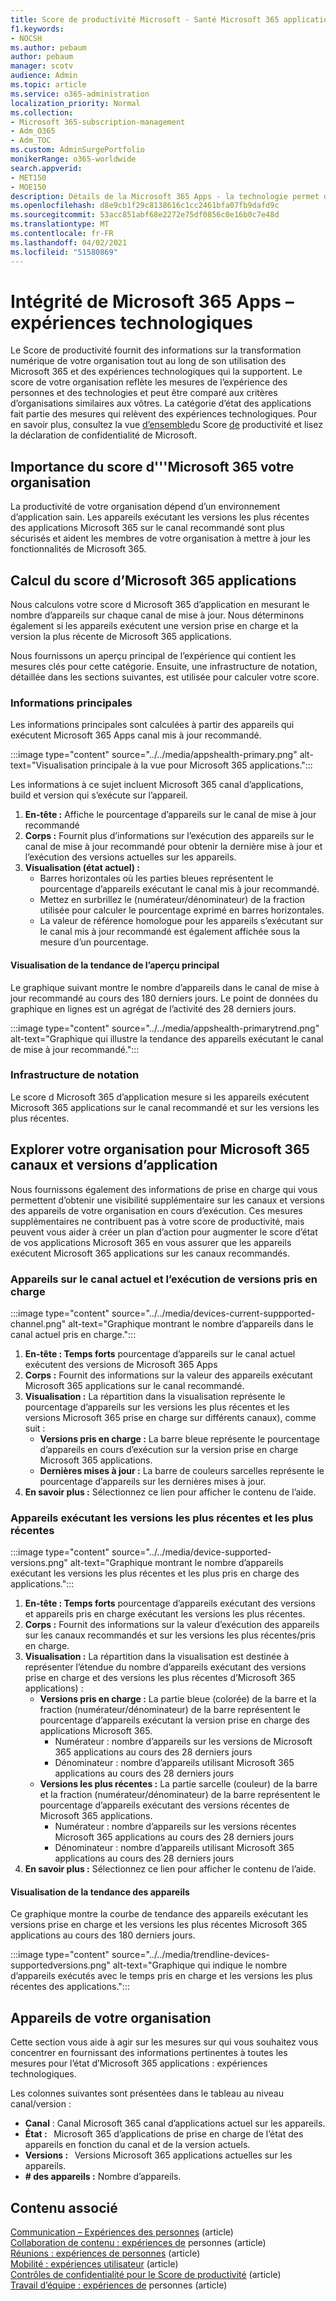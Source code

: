 ```yaml
---
title: Score de productivité Microsoft - Santé Microsoft 365 applications
f1.keywords:
- NOCSH
ms.author: pebaum
author: pebaum
manager: scotv
audience: Admin
ms.topic: article
ms.service: o365-administration
localization_priority: Normal
ms.collection:
- Microsoft 365-subscription-management
- Adm_O365
- Adm_TOC
ms.custom: AdminSurgePortfolio
monikerRange: o365-worldwide
search.appverid:
- MET150
- MOE150
description: Détails de la Microsoft 365 Apps - la technologie permet d’obtenir un score de productivité.
ms.openlocfilehash: d8e9cb1f29c8138616c1cc2461bfa07fb9dafd9c
ms.sourcegitcommit: 53acc851abf68e2272e75df0856c0e16b0c7e48d
ms.translationtype: MT
ms.contentlocale: fr-FR
ms.lasthandoff: 04/02/2021
ms.locfileid: "51580869"
---
```

# <a name="microsoft-365-apps-health--technology-experiences"></a>Intégrité de Microsoft 365 Apps – expériences technologiques

Le Score de productivité fournit des informations sur la transformation numérique de votre organisation tout au long de son utilisation des Microsoft 365 et des expériences technologiques qui la supportent. Le score de votre organisation reflète les mesures de l’expérience des personnes et des technologies et peut être comparé aux critères d’organisations similaires aux vôtres. La catégorie d’état des applications fait partie des mesures qui relèvent des expériences technologiques. Pour en savoir plus, consultez la vue [d’ensemble](https://privacy.microsoft.com/privacystatement)du Score [de](productivity-score.md) productivité et lisez la déclaration de confidentialité de Microsoft.

## <a name="why-your-organization39s-microsoft-365-apps-health-score-matters"></a>Importance du score d'&#39;'Microsoft 365 votre organisation

La productivité de votre organisation dépend d’un environnement d’application sain. Les appareils exécutant les versions les plus récentes des applications Microsoft 365 sur le canal recommandé sont plus sécurisés et aident les membres de votre organisation à mettre à jour les fonctionnalités de Microsoft 365.

## <a name="how-we-calculate-the-microsoft-365-apps-health-score"></a>Calcul du score d’Microsoft 365 applications

Nous calculons votre score d Microsoft 365 d’application en mesurant le nombre d’appareils sur chaque canal de mise à jour. Nous déterminons également si les appareils exécutent une version prise en charge et la version la plus récente de Microsoft 365 applications.

Nous fournissons un aperçu principal de l’expérience qui contient les mesures clés pour cette catégorie. Ensuite, une infrastructure de notation, détaillée dans les sections suivantes, est utilisée pour calculer votre score.

### <a name="primary-insight"></a>Informations principales

Les informations principales sont calculées à partir des appareils qui exécutent Microsoft 365 Apps canal mis à jour recommandé.

:::image type="content" source="../../media/appshealth-primary.png" alt-text="Visualisation principale à la vue pour Microsoft 365 applications.":::

Les informations à ce sujet incluent Microsoft 365 canal d’applications, build et version qui s’exécute sur l’appareil.

1. **En-tête :**  Affiche le pourcentage d’appareils sur le canal de mise à jour recommandé
1. **Corps :**  Fournit plus d’informations sur l’exécution des appareils sur le canal de mise à jour recommandé pour obtenir la dernière mise à jour et l’exécution des versions actuelles sur les appareils.
1. **Visualisation (état actuel) :**
    - Barres horizontales où les parties bleues représentent le pourcentage d’appareils exécutant le canal mis à jour recommandé.
    - Mettez en surbrillez le (numérateur/dénominateur) de la fraction utilisée pour calculer le pourcentage exprimé en barres horizontales.
    - La valeur de référence homologue pour les appareils s’exécutant sur le canal mis à jour recommandé est également affichée sous la mesure d’un pourcentage.

#### <a name="trend-visualization-of-the-primary-insight"></a>Visualisation de la tendance de l’aperçu principal

Le graphique suivant montre le nombre d’appareils dans le canal de mise à jour recommandé au cours des 180 derniers jours. Le point de données du graphique en lignes est un agrégat de l’activité des 28 derniers jours.

:::image type="content" source="../../media/appshealth-primarytrend.png" alt-text="Graphique qui illustre la tendance des appareils exécutant le canal de mise à jour recommandé.":::

### <a name="scoring-framework"></a>Infrastructure de notation

Le score d Microsoft 365 d’application mesure si les appareils exécutent Microsoft 365 applications sur le canal recommandé et sur les versions les plus récentes.

## <a name="explore-your-organization-microsoft-365-app-channels-and-versions"></a>Explorer votre organisation pour Microsoft 365 canaux et versions d’application

Nous fournissons également des informations de prise en charge qui vous permettent d’obtenir une visibilité supplémentaire sur les canaux et versions des appareils de votre organisation en cours d’exécution. Ces mesures supplémentaires ne contribuent pas à votre score de productivité, mais peuvent vous aider à créer un plan d’action pour augmenter le score d’état de vos applications Microsoft 365 en vous assurer que les appareils exécutent Microsoft 365 applications sur les canaux recommandés.

### <a name="devices-on-current-channel-and-running-supported-versions"></a>Appareils sur le canal actuel et l’exécution de versions pris en charge

:::image type="content" source="../../media/devices-current-suppported-channel.png" alt-text="Graphique montrant le nombre d’appareils dans le canal actuel pris en charge.":::

1. **En-tête : Temps forts** pourcentage d’appareils sur le canal actuel exécutent des versions de Microsoft 365 Apps  
1. **Corps :**  Fournit des informations sur la valeur des appareils exécutant Microsoft 365 applications sur le canal recommandé.
1. **Visualisation :**  La répartition dans la visualisation représente le pourcentage d’appareils sur les versions les plus récentes et les versions Microsoft 365 prise en charge sur différents canaux), comme suit :
    - **Versions pris en charge :** La barre bleue représente le pourcentage d’appareils en cours d’exécution sur la version prise en charge Microsoft 365 applications.
    - **Dernières mises à jour :** La barre de couleurs sarcelles représente le pourcentage d’appareils sur les dernières mises à jour.
1. **En savoir plus :**   Sélectionnez ce lien pour afficher le contenu de l’aide.

### <a name="devices-running-latest-and-supported-versions"></a>Appareils exécutant les versions les plus récentes et les plus récentes

:::image type="content" source="../../media/device-supported-versions.png" alt-text="Graphique montrant le nombre d’appareils exécutant les versions les plus récentes et les plus pris en charge des applications.":::

1. **En-tête : Temps forts** pourcentage d’appareils exécutant des versions et appareils pris en charge exécutant les versions les plus récentes.  
1. **Corps :**  Fournit des informations sur la valeur d’exécution des appareils sur les canaux recommandés et sur les versions les plus récentes/pris en charge.
1. **Visualisation :** La répartition dans la visualisation est destinée à représenter l’étendue du nombre d’appareils exécutant des versions prise en charge et des versions les plus récentes d’Microsoft 365 applications) :
    - **Versions pris en charge :** La partie bleue (colorée) de la barre et la fraction (numérateur/dénominateur) de la barre représentent le pourcentage d’appareils exécutant la version prise en charge des applications Microsoft 365.
        - Numérateur : nombre d’appareils sur les versions de Microsoft 365 applications au cours des 28 derniers jours
        - Dénominateur : nombre d’appareils utilisant Microsoft 365 applications au cours des 28 derniers jours
    - **Versions les plus récentes :** La partie sarcelle (couleur) de la barre et la fraction (numérateur/dénominateur) de la barre représentent le pourcentage d’appareils exécutant des versions récentes de Microsoft 365 applications.
        - Numérateur : nombre d’appareils sur les versions récentes Microsoft 365 applications au cours des 28 derniers jours
        - Dénominateur : nombre d’appareils utilisant Microsoft 365 applications au cours des 28 derniers jours
1. **En savoir plus :**   Sélectionnez ce lien pour afficher le contenu de l’aide.

#### <a name="trend-visualization-of-the-devices"></a>Visualisation de la tendance des appareils

Ce graphique montre la courbe de tendance des appareils exécutant les versions prise en charge et les versions les plus récentes Microsoft 365 applications au cours des 180 derniers jours.

:::image type="content" source="../../media/trendline-devices-supportedversions.png" alt-text="Graphique qui indique le nombre d’appareils exécutés avec le temps pris en charge et les versions les plus récentes des applications.":::

## <a name="devices-in-your-organization"></a>Appareils de votre organisation

Cette section vous aide à agir sur les mesures sur qui vous souhaitez vous concentrer en fournissant des informations pertinentes à toutes les mesures pour l’état d’Microsoft 365 applications : expériences technologiques.

Les colonnes suivantes sont présentées dans le tableau au niveau canal/version :

- **Canal** : Canal Microsoft 365 canal d’applications actuel sur les appareils.
- **État :**   Microsoft 365 d’applications de prise en charge de l’état des appareils en fonction du canal et de la version actuels.
- **Versions :**   Versions Microsoft 365 applications actuelles sur les appareils.
- **# des appareils :**  Nombre d’appareils.

## <a name="related-content"></a>Contenu associé

[Communication – Expériences des personnes](communication.md) (article)\
[Collaboration de contenu : expériences de](content-collaboration.md) personnes (article)\
[Réunions : expériences de personnes](meetings.md) (article)\
[Mobilité : expériences utilisateur](mobility.md) (article)\
[Contrôles de confidentialité pour le Score de productivité](privacy.md) (article)\
[Travail d’équipe : expériences de](teamwork.md) personnes (article)